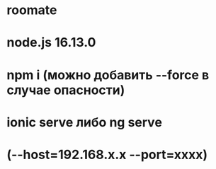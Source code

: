 # roomate
# node.js 16.13.0
# npm i (можно добавить --force в случае опасности)
# ionic serve либо ng serve
# (--host=192.168.x.x --port=xxxx)
